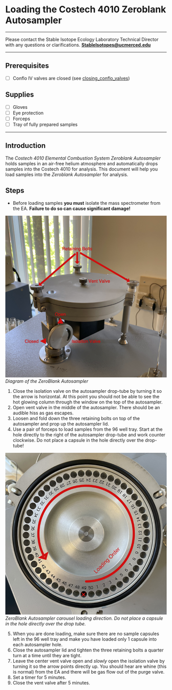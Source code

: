 # Loading the Costech 4010 Zeroblank Autosampler

***

Please contact the Stable Isotope Ecology Laboratory Technical Director with any questions or clarifications. **StableIsotopes@ucmerced.edu**

***
## Prerequisites 

- [ ] Conflo IV valves are closed (see [closing_conflo_valves](../isodat/closing_conflo_valves.md))

## Supplies

- [ ] Gloves
- [ ] Eye protection
- [ ] Forceps
- [ ] Tray of fully prepared samples

*** 

## Introduction

The *Costech 4010 Elemental Combustion System* *Zeroblank Autosampler* holds samples in an air-free helium atmosphere and automatically drops samples into the Costech 4010 for analysis. This document will help you load samples into the   *Zeroblank Autosampler* for analysis.

## Steps

* Before loading samples **you must** isolate the mass spectrometer from the EA.  **Failure to do so can cause significant damage!** 

![](../figures/costech_EA/autosampler.png)
*Diagram of the ZeroBlank Autosampler*

1. Close the isolation valve on the autosampler drop-tube by turning it so the arrow is horizontal. At this point you should not be able to see the hot glowing column through the window on the top of the autosampler.
2. Open vent valve in the middle of the autosampler. There should be an audible hiss as gas escapes.
3. Loosen and fold down the three retaining bolts on top of the autosampler and prop up the autosampler lid.
4. Use a pair of forceps to load samples from the 96 well tray. Start at the hole directly to the right of the autosampler drop-tube and work counter clockwise. Do not place a capsule in the hole directly over the drop-tube! 

![](../figures/costech_EA/carousel.png)
*ZeroBlank Autosampler carousel loading direction. Do not place a capsule in the hole directly over the drop tube.*

5. When you are done loading, make sure there are no sample capsules left in the 96 well tray and make you have loaded only 1 capsule into each autosampler hole. 
6. Close the autosampler lid and tighten the three retaining bolts a quarter turn at a time until they are tight.
7. Leave the center vent valve open and *slowly* open the isolation valve by turning it so the arrow points directly up. You should hear are whine (this is normal) from the EA and there will be gas flow out of the purge valve. 
8. Set a timer for 5 minutes.
9. Close the vent valve after 5 minutes.